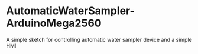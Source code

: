 # AutomaticWaterSampler-ArduinoMega2560
A simple sketch for controlling automatic water sampler device and a simple HMI
